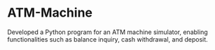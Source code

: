 # ATM-Machine
Developed a Python program for an ATM machine simulator, enabling functionalities such as balance inquiry, cash withdrawal, and deposit.


